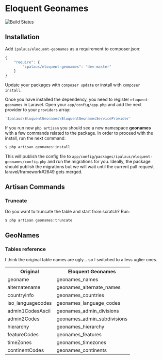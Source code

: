 Eloquent Geonames
=================

[![Build Status](https://travis-ci.org/ipalaus/eloquent-geonames.png?branch=master)](https://travis-ci.org/ipalaus/eloquent-geonames)

Installation
------------

Add `ipalaus/eloquent-geonames` as a requirement to composer.json:

```javascript
{
    "require": {
        "ipalaus/eloquent-geonames": "dev-master"
    }
}
```

Update your packages with `composer update` or install with `composer install`.

Once you have installed the dependency, you need to register `eloquent-geonames` in Laravel. Open your
`app/config/app.php` and add the next provider to your `providers` array:

```php
'Ipalaus\EloquentGeonames\EloquentGeonamesServiceProvider'
```

If you run now `php artisan` you should see a new namespace **geonames** with a few commands related to the package. In order to proceed with the install, run the next command:

```bash
$ php artisan geonames:install
```

This will publish the config file to `app/config/packages/ipalaus/eloquent-geonames/config.php` and run the migrations for you. Ideally, the package should publish the migrations but we will wait until the current pull request laravel/framework#2649  gets merged.

Artisan Commands
----------------

### Truncate

Do you want to truncate the table and start from scratch? Run:

```bash
$ php artisan geonames:truncate
```

GeoNames
--------

### Tables reference

I think the original table names are ugly... so I switched to a less uglier ones.

<table>
  <tr>
    <th>Original</th>
    <th>Eloquent Geonames</th>
  </tr>
  <tr>
    <td>geoname</td>
    <td>geonames_names</td>
  </tr>
  <tr>
    <td>alternatename</td>
    <td>geonames_alternate_names</td>
  </tr>
  <tr>
    <td>countryinfo</td>
    <td>geonames_countries</td>
  </tr>
  <tr>
    <td>iso_languagecodes</td>
    <td>geonames_language_codes</td>
  </tr>
  <tr>
    <td>admin1CodesAscii</td>
    <td>geonames_admin_divisions</td>
  </tr>
  <tr>
    <td>admin2Codes</td>
    <td>geonames_admin_subdivisions</td>
  </tr>
  <tr>
    <td>hierarchy</td>
    <td>geonames_hierarchy</td>
  </tr>
  <tr>
    <td>featureCodes</td>
    <td>geonames_features</td>
  </tr>
  <tr>
    <td>timeZones</td>
    <td>geonames_timezones</td>
  </tr>
  <tr>
    <td>continentCodes</td>
    <td>geonames_continents</td>
  </tr>


</table>
